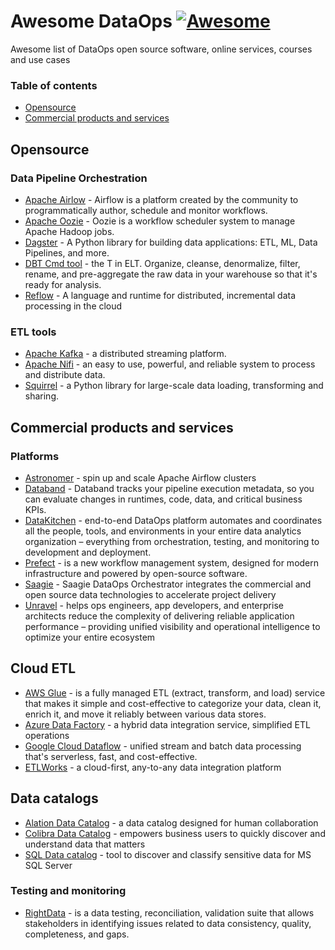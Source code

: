 # Awesome DataOps [![Awesome](https://cdn.rawgit.com/sindresorhus/awesome/d7305f38d29fed78fa85652e3a63e154dd8e8829/media/badge.svg)](https://github.com/sindresorhus/awesome)

Awesome list of DataOps open source software, online services, courses and use cases
### Table of contents

* [Opensource](#opensource)
* [Commercial products and services](#commercial-products-and-services)

## Opensource
### Data Pipeline Orchestration
* [Apache Airlow](https://airflow.apache.org/) -  Airflow is a platform created by the community to programmatically author, schedule and monitor workflows.
* [Apache Oozie](http://oozie.apache.org/) - Oozie is a workflow scheduler system to manage Apache Hadoop jobs.
* [Dagster](https://github.com/dagster-io/dagster) - A Python library for building data applications: ETL, ML, Data Pipelines, and more.
* [DBT Cmd tool](https://github.com/fishtown-analytics/dbt) - the T in ELT. Organize, cleanse, denormalize, filter, rename, and pre-aggregate the raw data in your warehouse so that it's ready for analysis.
* [Reflow](https://github.com/grailbio/reflow) - A language and runtime for distributed, incremental data processing in the cloud

### ETL tools
* [Apache Kafka](https://kafka.apache.org/) - a distributed streaming platform.
* [Apache Nifi](https://nifi.apache.org/) - an easy to use, powerful, and reliable system to process and distribute data.
* [Squirrel](https://github.com/merantix-momentum/squirrel-core) - a Python library for large-scale data loading, transforming and sharing.


## Commercial products and services
### Platforms
* [Astronomer](https://www.astronomer.io/) - spin up and scale Apache Airflow clusters
* [Databand](https://databand.ai/) - Databand tracks your pipeline execution metadata, so you can evaluate changes in runtimes, code, data, and critical business KPIs.
* [DataKitchen](https://www.datakitchen.io/) - end-to-end DataOps platform automates and coordinates all the people, tools, and environments in your entire data analytics organization – everything from orchestration, testing, and monitoring to development and deployment.
* [Prefect](https://www.prefect.io/) - is a new workflow management system, designed for modern infrastructure and powered by open-source software.
* [Saagie](https://www.saagie.com) - Saagie DataOps Orchestrator integrates the commercial and open source data technologies to accelerate project delivery
* [Unravel](https://unraveldata.com/platform/) - helps ops engineers, app developers, and enterprise architects reduce the complexity of delivering reliable application performance – providing unified visibility and operational intelligence to optimize your entire ecosystem

## Cloud ETL
* [AWS Glue](https://docs.aws.amazon.com/glue/index.html) - is a fully managed ETL (extract, transform, and load) service that makes it simple and cost-effective to categorize your data, clean it, enrich it, and move it reliably between various data stores.
* [Azure Data Factory](https://azure.microsoft.com/ru-ru/services/data-factory/) - a hybrid data integration service, simplified ETL operations
* [Google Cloud Dataflow](https://cloud.google.com/dataflow/) -  unified stream and batch data processing that's serverless, fast, and cost-effective.
* [ETLWorks](https://etlworks.com/) - a cloud-first, any-to-any data integration platform

## Data catalogs
* [Alation Data Catalog](https://www.alation.com) - a data catalog designed for human collaboration
* [Colibra Data Catalog](https://www.collibra.com/data-catalog) - empowers business users to quickly discover and understand data that matters
* [SQL Data catalog](https://www.red-gate.com/products/dba/sql-data-catalog/) - tool to discover and classify sensitive data for MS SQL Server


### Testing and monitoring
* [RightData](https://www.getrightdata.com/) - is a data testing, reconciliation, validation suite that allows stakeholders in identifying issues related to data consistency, quality, completeness, and gaps.



